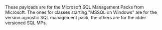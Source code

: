 These payloads are for the Microsoft SQL Management Packs from Microsoft. The ones for classes starting "MSSQL on Windows" are for the version agnostic SQL management pack, the others are for the older versioned SQL MPs.